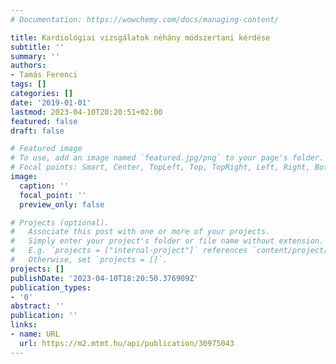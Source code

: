 ```yaml
---
# Documentation: https://wowchemy.com/docs/managing-content/

title: Kardiológiai vizsgálatok néhány módszertani kérdése
subtitle: ''
summary: ''
authors:
- Tamás Ferenci
tags: []
categories: []
date: '2019-01-01'
lastmod: 2023-04-10T20:20:51+02:00
featured: false
draft: false

# Featured image
# To use, add an image named `featured.jpg/png` to your page's folder.
# Focal points: Smart, Center, TopLeft, Top, TopRight, Left, Right, BottomLeft, Bottom, BottomRight.
image:
  caption: ''
  focal_point: ''
  preview_only: false

# Projects (optional).
#   Associate this post with one or more of your projects.
#   Simply enter your project's folder or file name without extension.
#   E.g. `projects = ["internal-project"]` references `content/project/deep-learning/index.md`.
#   Otherwise, set `projects = []`.
projects: []
publishDate: '2023-04-10T18:20:50.376909Z'
publication_types:
- '0'
abstract: ''
publication: ''
links:
- name: URL
  url: https://m2.mtmt.hu/api/publication/30975043
---
```

